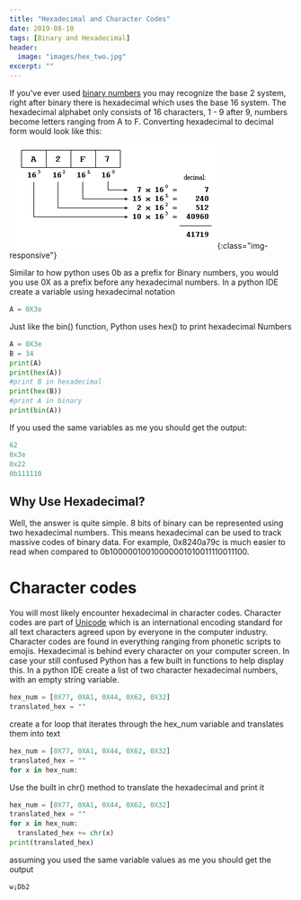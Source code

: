 ```yaml
---
title: "Hexadecimal and Character Codes"
date: 2019-08-10
tags: [Binary and Hexadecimal]
header:
  image: "images/hex_two.jpg"
excerpt: ""
---
```

If you've ever used [binary numbers](https://patchyst.github.io/binaryintro/) you may recognize the base 2 system, right after binary there is hexadecimal which uses the base 16 system. The hexadecimal alphabet only consists of 16 characters, 1 - 9 after 9, numbers become letters ranging from A to F. Converting hexadecimal to decimal form would look like this:

![hexadecimal-conversion](/images/base_hex.jpg){:class="img-responsive"}

Similar to how python uses 0b as a prefix for Binary numbers, you would you use 0X as a prefix before any hexadecimal numbers. In a python IDE create a variable using hexadecimal notation
```python
A = 0X3e
```
Just like the bin() function, Python uses hex() to print hexadecimal Numbers
```python
A = 0X3e
B = 34
print(A)
print(hex(A))
#print B in hexadecimal
print(hex(B))
#print A in binary
print(bin(A))
```
If you used the same variables as me you should get the output:
```python
62
0x3e
0x22
0b111110
```
## Why Use Hexadecimal?
Well, the answer is quite simple. 8 bits of binary can be represented using two hexadecimal numbers. This means hexadecimal can be used to track massive codes of binary data. For example, 0x8240a79c is much easier to read when compared to 0b10000010010000001010011110011100.

# Character codes
You will most likely encounter hexadecimal in character codes. Character codes are part of [Unicode](https://patchyst.github.io/binaryintro/) which is an international encoding standard for all text characters agreed upon by everyone in the computer industry. Character codes are found in everything ranging from phonetic scripts to emojis. Hexadecimal is behind every character on your computer screen. In case your still confused Python has a few built in functions to help display this. In a python IDE create a list of two character hexadecimal numbers, with an empty string variable.
```python
hex_num = [0X77, 0XA1, 0X44, 0X62, 0X32]
translated_hex = ""
```
create a for loop that iterates through the hex_num variable and translates them into text
```python
hex_num = [0X77, 0XA1, 0X44, 0X62, 0X32]
translated_hex = ""
for x in hex_num:
```
Use the built in chr() method to translate the hexadecimal and print it
```python
hex_num = [0X77, 0XA1, 0X44, 0X62, 0X32]
translated_hex = ""
for x in hex_num:
  translated_hex += chr(x)
print(translated_hex)
```
assuming you used the same variable values as me you should get the output
```python
w¡Db2
```
